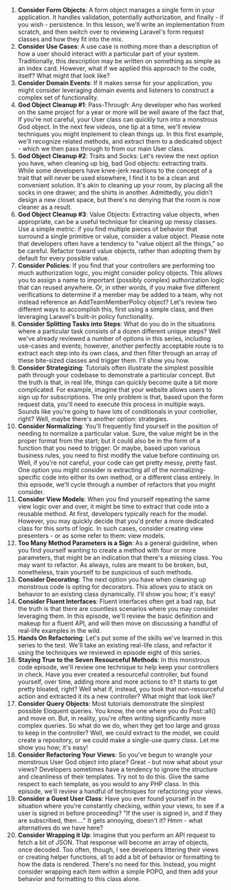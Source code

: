 1. **Consider Form Objects**: A form object manages a single form in your application. It handles validation, potentially authorization, and finally - if you wish - persistence. In this lesson, we'll write an implementation from scratch, and then switch over to reviewing Laravel's form request classes and how they fit into the mix.
2. **Consider Use Cases**: A use case is nothing more than a description of how a user should interact with a particular part of your system. Traditionally, this description may be written on something as simple as an index card. However, what if we applied this approach to the code, itself? What might that look like?
3. **Consider Domain Events**: If it makes sense for your application, you might consider leveraging domain events and listeners to construct a complex set of functionality.
4. **God Object Cleanup #1**: Pass-Through: Any developer who has worked on the same project for a year or more will be well aware of the fact that, if you're not careful, your User class can quickly turn into a monstrous God object. In the next few videos, one tip at a time, we'll review techniques you might implement to clean things up. In this first example, we'll recognize related methods, and extract them to a dedicated object - which we then pass through to from our main User class.
5. **God Object Cleanup #2**: Traits and Socks: Let's review the next option you have, when cleaning up big, bad God objects: extracting traits. While some developers have knee-jerk reactions to the concept of a trait that will never be used elsewhere, I find it to be a clean and convenient solution. It's akin to cleaning up your room, by placing all the socks in one drawer, and the shirts in another. Admittedly, you didn't design a new closet space, but there's no denying that the room is now cleaner as a result.
6. **God Object Cleanup #3**: Value Objects: Extracting value objects, when appropriate, can be a useful technique for cleaning up messy classes. Use a simple metric: if you find multiple pieces of behavior that surround a single primitive or value, consider a value object. Please note that developers often have a tendency to "value object all the things," so be careful. Refactor toward value objects, rather than adopting them by default for every possible value.
7. **Consider Policies**: If you find that your controllers are performing too much authorization logic, you might consider policy objects. This allows you to assign a name to important (possibly complex) authorization logic that can reused anywhere. Or, in other words, if you make five different verifications to determine if a member may be added to a team, why not instead reference an AddTeamMemberPolicy object? Let's review two different ways to accomplish this, first using a simple class, and then leveraging Laravel's built-in policy functionality.
8. **Consider Splitting Tasks into Steps**: What do you do in the situations where a particular task consists of a dozen different unique steps? Well we've already reviewed a number of options in this series, including use-cases and events; however, another perfectly acceptable route is to extract each step into its own class, and then filter through an array of these bite-sized classes and trigger them. I'll show you how.
9. **Consider Strategizing**: Tutorials often illustrate the simplest possible path through your codebase to demonstrate a particular concept. But the truth is that, in real life, things can quickly become quite a bit more complicated. For example, imagine that your website allows users to sign up for subscriptions. The only problem is that, based upon the form request data, you'll need to execute this process in multiple ways. Sounds like you're going to have lots of conditionals in your controller, right? Well, maybe there's another option: strategies.
10. **Consider Normalizing**: You'll frequently find yourself in the position of needing to normalize a particular value. Sure, the value might be in the proper format from the start; but it could also be in the form of a function that you need to trigger. Or maybe, based upon various business rules, you need to first modify the value before continuing on. Well, if you're not careful, your code can get pretty messy, pretty fast. One option you might consider is extracting all of the normalizing-specific code into either its own method, or a different class entirely. In this episode, we'll cycle through a number of refactors that you might consider.
11. **Consider View Models**: When you find yourself repeating the same view logic over and over, it might be time to extract that code into a reusable method. At first, developers typically reach for the model. However, you may quickly decide that you'd prefer a more dedicated class for this sorts of logic. In such cases, consider creating view presenters - or as some refer to them: view models.
12. **Too Many Method Parameters is a Sign**: As a general guideline, when you find yourself wanting to create a method with four or more parameters, that might be an indication that there's a missing class. You may want to refactor. As always, rules are meant to be broken, but, nonetheless, train yourself to be suspicious of such methods.
13. **Consider Decorating**: The next option you have when cleaning up monstrous code is opting for decorators. This allows you to stack on behavior to an existing class dynamically. I'll show you how; it's easy!
14. **Consider Fluent Interfaces**: Fluent interfaces often get a bad rap, but the truth is that there are countless scenarios where you may consider leveraging them. In this episode, we'll review the basic definition and makeup for a fluent API, and will then move on discussing a handful of real-life examples in the wild.
15. **Hands On Refactoring**: Let's put some of the skills we've learned in this series to the test. We'll take an existing real-life class, and refactor it using the techniques we reviewed in episode eight of this series.
16. **Staying True to the Seven Resourceful Methods**: In this monstrous code episode, we'll review one technique to help keep your controllers in check. Have you ever created a resourceful controller, but found yourself, over time, adding more and more actions to it? It starts to get pretty bloated, right? Well what if, instead, you took that non-resourceful action and extracted it its a new controller? What might that look like?
17. **Consider Query Objects**: Most tutorials demonstrate the simplest possible Eloquent queries. You know, the one where you do Post::all() and move on. But, in reality, you're often writing significantly more complex queries. So what do we do, when they get too large and gross to keep in the controller? Well, we could extract to the model, we could create a repository, or we could make a single-use query class. Let me show you how; it's easy!
18. **Consider Refactoring Your Views**: So you've begun to wrangle your monstrous User God object into place? Great - but now what about your views? Developers sometimes have a tendency to ignore the structure and cleanliness of their templates. Try not to do this. Give the same respect to each template, as you would to any PHP class. In this episode, we'll review a handful of techniques for refactoring your views.
19. **Consider a Guest User Class**: Have you ever found yourself in the situation where you're constantly checking, within your views, to see if a user is signed in before proceeding? "If the user is signed in, and if they are subscribed, then...." It gets annoying, doesn't it? Hmm - what alternatives do we have here?
20. **Consider Wrapping it Up**: Imagine that you perform an API request to fetch a bit of JSON. That response will become an array of objects, once decoded. Too often, though, I see developers littering their views or creating helper functions, all to add a bit of behavior or formatting to how the data is rendered. There's no need for this. Instead, you might consider wrapping each item within a simple POPO, and then add your behavior and formatting to this class alone.